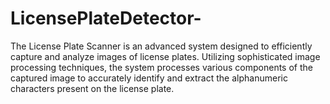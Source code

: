 # LicensePlateDetector-
The License Plate Scanner is an advanced system designed to efficiently capture and analyze images of license plates. Utilizing sophisticated image processing techniques, the system processes various components of the captured image to accurately identify and extract the alphanumeric characters present on the license plate.

